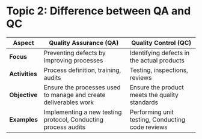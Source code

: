 # Topic 2: Difference between QA and QC

| Aspect             | Quality Assurance (QA)                        | Quality Control (QC)                      |
|--------------------|-----------------------------------------------|------------------------------------------|
| **Focus**          | Preventing defects by improving processes     | Identifying defects in the actual products|
| **Activities**     | Process definition, training, audits          | Testing, inspections, reviews            |
| **Objective**      | Ensure the processes used to manage and create deliverables work | Ensure the product meets the quality standards |
| **Examples**       | Implementing a new testing protocol, Conducting process audits | Performing unit testing, Conducting code reviews |

